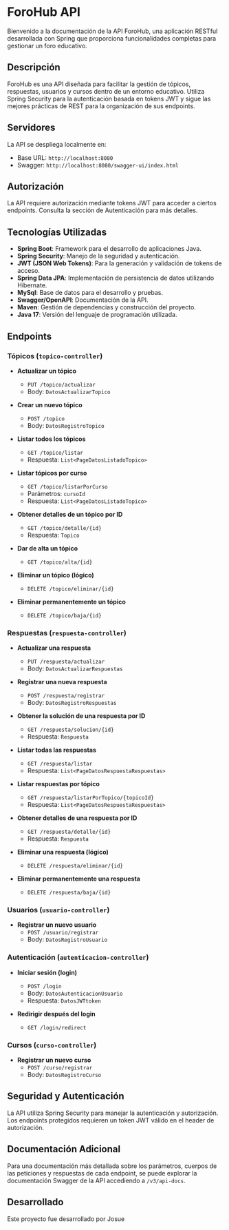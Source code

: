 # ForoHub API

Bienvenido a la documentación de la API ForoHub, una aplicación RESTful desarrollada con Spring que proporciona funcionalidades completas para gestionar un foro educativo.

## Descripción

ForoHub es una API diseñada para facilitar la gestión de tópicos, respuestas, usuarios y cursos dentro de un entorno educativo. Utiliza Spring Security para la autenticación basada en tokens JWT y sigue las mejores prácticas de REST para la organización de sus endpoints.

## Servidores

La API se despliega localmente en:

- Base URL: `http://localhost:8080`
- Swagger: `http://localhost:8080/swagger-ui/index.html`
  
## Autorización

La API requiere autorización mediante tokens JWT para acceder a ciertos endpoints. Consulta la sección de Autenticación para más detalles.

## Tecnologías Utilizadas

- **Spring Boot**: Framework para el desarrollo de aplicaciones Java.
- **Spring Security**: Manejo de la seguridad y autenticación.
- **JWT (JSON Web Tokens)**: Para la generación y validación de tokens de acceso.
- **Spring Data JPA**: Implementación de persistencia de datos utilizando Hibernate.
- **MySql**: Base de datos para el desarrollo y pruebas.
- **Swagger/OpenAPI**: Documentación de la API.
- **Maven**: Gestión de dependencias y construcción del proyecto.
- **Java 17**: Versión del lenguaje de programación utilizada.

## Endpoints

### Tópicos (`topico-controller`)

- **Actualizar un tópico**
  - `PUT /topico/actualizar`
  - Body: `DatosActualizarTopico`

- **Crear un nuevo tópico**
  - `POST /topico`
  - Body: `DatosRegistroTopico`

- **Listar todos los tópicos**
  - `GET /topico/listar`
  - Respuesta: `List<PageDatosListadoTopico>`

- **Listar tópicos por curso**
  - `GET /topico/listarPorCurso`
  - Parámetros: `cursoId`
  - Respuesta: `List<PageDatosListadoTopico>`

- **Obtener detalles de un tópico por ID**
  - `GET /topico/detalle/{id}`
  - Respuesta: `Topico`

- **Dar de alta un tópico**
  - `GET /topico/alta/{id}`

- **Eliminar un tópico (lógico)**
  - `DELETE /topico/eliminar/{id}`

- **Eliminar permanentemente un tópico**
  - `DELETE /topico/baja/{id}`

### Respuestas (`respuesta-controller`)

- **Actualizar una respuesta**
  - `PUT /respuesta/actualizar`
  - Body: `DatosActualizarRespuestas`

- **Registrar una nueva respuesta**
  - `POST /respuesta/registrar`
  - Body: `DatosRegistroRespuestas`

- **Obtener la solución de una respuesta por ID**
  - `GET /respuesta/solucion/{id}`
  - Respuesta: `Respuesta`

- **Listar todas las respuestas**
  - `GET /respuesta/listar`
  - Respuesta: `List<PageDatosRespuestaRespuestas>`

- **Listar respuestas por tópico**
  - `GET /respuesta/listarPorTopico/{topicoId}`
  - Respuesta: `List<PageDatosRespuestaRespuestas>`

- **Obtener detalles de una respuesta por ID**
  - `GET /respuesta/detalle/{id}`
  - Respuesta: `Respuesta`

- **Eliminar una respuesta (lógico)**
  - `DELETE /respuesta/eliminar/{id}`

- **Eliminar permanentemente una respuesta**
  - `DELETE /respuesta/baja/{id}`

### Usuarios (`usuario-controller`)

- **Registrar un nuevo usuario**
  - `POST /usuario/registrar`
  - Body: `DatosRegistroUsuario`

### Autenticación (`autenticacion-controller`)

- **Iniciar sesión (login)**
  - `POST /login`
  - Body: `DatosAutenticacionUsuario`
  - Respuesta: `DatosJWTtoken`

- **Redirigir después del login**
  - `GET /login/redirect`

### Cursos (`curso-controller`)

- **Registrar un nuevo curso**
  - `POST /curso/registrar`
  - Body: `DatosRegistroCurso`

## Seguridad y Autenticación

La API utiliza Spring Security para manejar la autenticación y autorización. Los endpoints protegidos requieren un token JWT válido en el header de autorización.

## Documentación Adicional

Para una documentación más detallada sobre los parámetros, cuerpos de las peticiones y respuestas de cada endpoint, se puede explorar la documentación Swagger de la API accediendo a `/v3/api-docs`.

## Desarrollado

Este proyecto fue desarrollado por Josue
